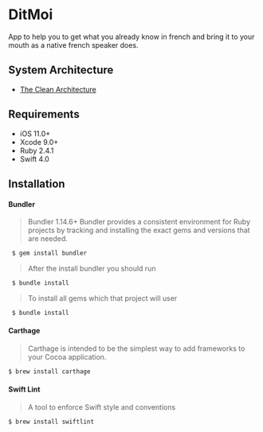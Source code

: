 # DitMoi

App to help you to get what you already know in french and bring it to your mouth as a native french speaker does.

## System Architecture
- [The Clean Architecture](https://8thlight.com/blog/uncle-bob/2012/08/13/the-clean-architecture.html)

## Requirements

- iOS 11.0+
- Xcode 9.0+
- Ruby 2.4.1
- Swift 4.0

## Installation

#### Bundler
> Bundler 1.14.6+ Bundler provides a consistent environment for Ruby projects by tracking and installing the exact gems and versions that are needed.

```bash
 $ gem install bundler
```
> After the install bundler you should run  

```bash
 $ bundle install
```
> To install all gems which that project will user
```bash
 $ bundle install
```

#### Carthage
> Carthage is intended to be the simplest way to add frameworks to your Cocoa application. 

```bash
$ brew install carthage
```

#### Swift Lint
>A tool to enforce Swift style and conventions
```bash
$ brew install swiftlint
```
